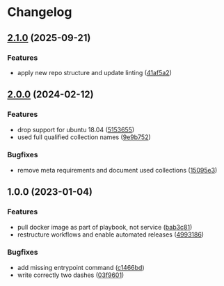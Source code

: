 # Changelog

## [2.1.0](https://github.com/rolehippie/custodian/compare/v2.0.0...v2.1.0) (2025-09-21)


### Features

* apply new repo structure and update linting ([41af5a2](https://github.com/rolehippie/custodian/commit/41af5a20ec9c32c2688a5d044e3b184d56bf3de4))

## [2.0.0](https://github.com/rolehippie/custodian/compare/v1.0.0...v2.0.0) (2024-02-12)


### Features

* drop support for ubuntu 18.04 ([5153655](https://github.com/rolehippie/custodian/commit/51536555616d4345e3c033423209969adb0fcdb6))
* used full qualified collection names ([9e9b752](https://github.com/rolehippie/custodian/commit/9e9b752ffa8e1874f732583c918db9f2dc89689c))


### Bugfixes

* remove meta requirements and document used collections ([15095e3](https://github.com/rolehippie/custodian/commit/15095e312f909e1ad93b585148da0ea58c69b85d))

## 1.0.0 (2023-01-04)


### Features

* pull docker image as part of playbook, not service ([bab3c81](https://github.com/rolehippie/custodian/commit/bab3c81f0073867474b8ec66516e7d84ab8d727d))
* restructure workflows and enable automated releases ([4993186](https://github.com/rolehippie/custodian/commit/49931861a80ce92e2f7d5532c335e1fbd882bba3))


### Bugfixes

* add missing entrypoint command ([c1466bd](https://github.com/rolehippie/custodian/commit/c1466bde0e2e846ecd563135d3b4b9e464464e0a))
* write correctly two dashes ([03f9601](https://github.com/rolehippie/custodian/commit/03f9601f91f515207c05a3377c6c282c8dbe08fa))

